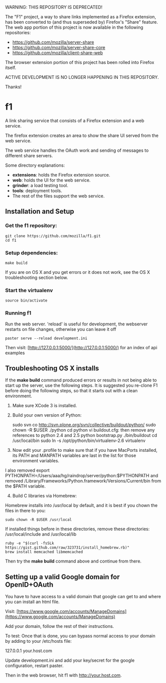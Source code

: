 WARNING: THIS REPOSITORY IS DEPRECATED!

The "F1" project, a way to share links implemented as a Firefox extension, has
been converted to (and thus superseded by) Firefox's "Share" feature.  The
web app portion of this project is now available in the following repositories:

- https://github.com/mozilla/server-share
- https://github.com/mozilla/server-share-core
- https://github.com/mozilla/client-share-web

The browser extension portion of this project has been rolled into Firefox
itself.

ACTIVE DEVELOPMENT IS NO LONGER HAPPENING IN THIS REPOSITORY.

Thanks!





# f1

A link sharing service that consists of a Firefox extension and a web service.

The firefox extension creates an area to show the share UI served from the web service.

The web service handles the OAuth work and sending of messages to different share servers.

Some directory explanations:

* **extensions**: holds the Firefox extension source.
* **web**: holds the UI for the web service.
* **grinder**: a load testing tool.
* **tools**: deployment tools.
* The rest of the files support the web service.

## Installation and Setup

### Get the f1 repository:

    git clone https://github.com/mozilla/f1.git
    cd f1

### Setup dependencies:

    make build

If you are on OS X and you get errors or it does not work, see the OS X troubleshooting
section below.

### Start the virtualenv

    source bin/activate

### Running f1

Run the web server. 'reload' is useful for development, the webserver restarts on file changes, otherwise you can leave it off

    paster serve --reload development.ini

Then visit: [http://127.0.0.1:5000/](http://127.0.0.1:5000/) for an index of api examples

## Troubleshooting OS X installs

If the **make build** command produced errors or results in not being able to start
up the server, use the following steps. It is suggested you re-clone F1 before
doing the following steps, so that it starts out with a clean environment.

1. Make sure XCode 3 is installed.

2. Build your own version of Python:

    sudo svn co http://svn.plone.org/svn/collective/buildout/python/
    sudo chown -R $USER ./python
    cd python
    vi buildout.cfg: then remove any references to python 2.4 and 2.5
    python bootstrap.py
    ./bin/buildout
    cd /usr/local/bin
    sudo ln -s /opt/python/bin/virtualenv-2.6 virtualenv

3. Now edit your .profile to make sure that if you have MacPorts installed, its PATH and MANPATH variables
are last in the list for those environment variables.

I also removed export PYTHONPATH=/Users/aaa/hg/raindrop/server/python:$PYTHONPATH
and removed /Library/Frameworks/Python.framework/Versions/Current/bin from the $PATH variable.

4. Build C libraries via Homebrew:

Homebrew installs into /usr/local by default, and it is best if you chown the files in there to you:

    sudo chown -R $USER /usr/local

If installed things before in these directories, remove these directories: /usr/local/include and /usr/local/lib

    ruby -e "$(curl -fsSLk https://gist.github.com/raw/323731/install_homebrew.rb)"
    brew install memcached libmemcached

Then try the **make build** command above and continue from there.

## Setting up a valid Google domain for OpenID+OAuth

You have to have access to a valid domain that google can get to and where you can install an html file.

Visit: [https://www.google.com/accounts/ManageDomains](https://www.google.com/accounts/ManageDomains)

Add your domain, follow the rest of their instructions.

To test: Once that is done, you can bypass normal access to your domain by adding to your /etc/hosts file:

127.0.0.1 your.host.com

Update development.ini and add your key/secret for the google configuration, restart paster.

Then in the web browser, hit f1 with http://your.host.com.
